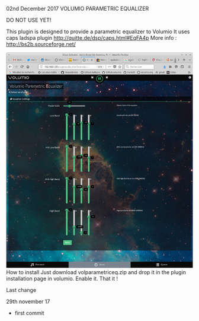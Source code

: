 02nd December 2017
	VOLUMIO PARAMETRIC EQUALIZER

DO NOT USE YET!

This plugin is designed to provide a parametric equalizer to Volumio
It uses caps ladspa plugin
http://quitte.de/dsp/caps.html#EqFA4p
More info : http://bs2b.sourceforge.net/

![Alt text](volparametriceq.png?raw=true "Parametric Equalizer")
How to install
Just download volparametriceq.zip and drop it in the plugin installation page in volumio.
Enable it. That it !


Last change

29th november 17

- first commit



